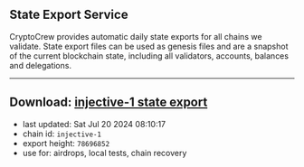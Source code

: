 ## State Export Service
CryptoCrew provides automatic daily state exports for all chains we validate. State export files can be used as genesis files and are a snapshot of the current blockchain state, including all validators, accounts, balances and delegations.

---
**Download: [injective-1 state export](https://dl-eu2.ccvalidators.com/SERVICE/injective/injective-1_export_78696852.json)**
---

- last updated: Sat Jul 20 2024 08:10:17
- chain id: `injective-1`
- export height: `78696852`
- use for: airdrops, local tests, chain recovery
